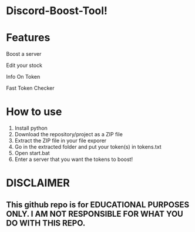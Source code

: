 # Discord-Boost-Tool!


# Features


Boost a server

Edit your stock   

Info On Token

Fast Token Checker

# How to use

1. Install python
2. Download the repository/project as a ZIP file
3. Extract the ZIP file in your file exporer
4. Go in the extracted folder and put your token(s) in tokens.txt
5. Open start.bat
6. Enter a server that you want the tokens to boost!

# DISCLAIMER 

## This github repo is for EDUCATIONAL PURPOSES ONLY. I AM NOT RESPONSIBLE FOR WHAT YOU DO WITH THIS REPO.